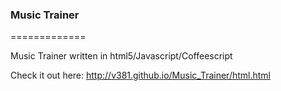 <h3>Music Trainer</h3>
=============

Music Trainer written in html5/Javascript/Coffeescript

Check it out here: http://v381.github.io/Music_Trainer/html.html
